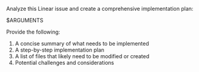Analyze this Linear issue and create a comprehensive implementation plan:

$ARGUMENTS

Provide the following:

1. A concise summary of what needs to be implemented
2. A step-by-step implementation plan
3. A list of files that likely need to be modified or created
4. Potential challenges and considerations